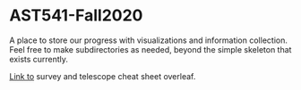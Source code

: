 # AST541-Fall2020

A place to store our progress with visualizations and information collection. Feel free to make subdirectories as needed, beyond the simple skeleton that exists currently.

[Link to](https://www.overleaf.com/7395997195rrpvfpqmtfqw) survey and telescope cheat sheet overleaf.
